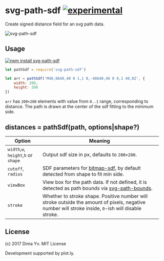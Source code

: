 # svg-path-sdf [![experimental](https://img.shields.io/badge/stability-unstable-green.svg)](http://github.com/badges/stability-badges)

Create signed distance field for an svg path data.

![svg-path-sdf](https://github.com/dfcreative/svg-path-sdf/blob/master/preview.png?raw=true)

## Usage

[![npm install svg-path-sdf](https://nodei.co/npm/svg-path-sdf.png?mini=true)](https://npmjs.org/package/svg-path-sdf/)

```js
let pathSdf = require('svg-path-sdf')

let arr = pathSdf('M40,0A40,40 0 1,1 0,-40A40,40 0 0,1 40,0Z', {
	width: 200,
	height: 200
})
```

`arr` has `200×200` elements with value from `0..1` range, corresponding to distance. The path is drawn at the center of the sdf fitting to the minimum side.

## distances = pathSdf(path, options|shape?)

Option | Meaning
---|---
`width`,`w`, `height`,`h` or `shape` | Output sdf size in px, defaults to `200×200`.
`cutoff`, `radius` | SDF parameters for [bitmap-sdf](https://github.com/dfcreative/bitmap-sdf), by default detected from shape to fit min side.
`viewBox` | View box for the path data. If not defined, it is detected as path bounds via [svg-path-bounds](https://github.com/dfcreative/svg-path-bounds).
`stroke` | Whether to stroke shape. Positive number will stroke outside the amount of pixels, negative number will stroke inside, `0`-ish will disable stroke.

## License

(c) 2017 Dima Yv. MIT License

Development supported by plot.ly.
